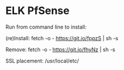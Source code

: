 # ELK PfSense
Run from command line to install:

(re)Install:
fetch -o - https://git.io/fppzS | sh -s

Remove:
fetch -o - https://git.io/fhyNz | sh -s

SSL placement:
/usr/local/etc/

